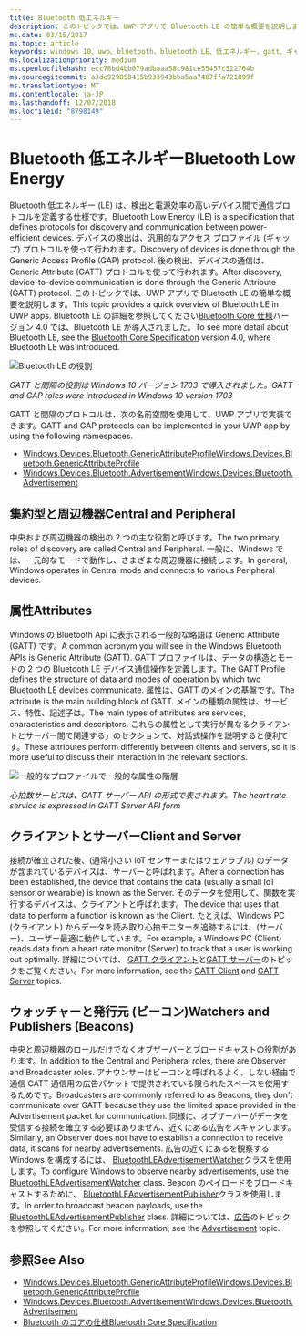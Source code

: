 ```yaml
---
title: Bluetooth 低エネルギー
description: このトピックでは、UWP アプリで Bluetooth LE の簡単な概要を説明します。
ms.date: 03/15/2017
ms.topic: article
keywords: windows 10、uwp、bluetooth、bluetooth LE、低エネルギー、gatt、ギャップ、中央、周辺機器、クライアント、サーバー、ウォッチャー、発行元
ms.localizationpriority: medium
ms.openlocfilehash: ecc78bd4bb079adbaaa58c981ce55457c522764b
ms.sourcegitcommit: a3dc929858415b933943bba5aa7487ffa721899f
ms.translationtype: MT
ms.contentlocale: ja-JP
ms.lasthandoff: 12/07/2018
ms.locfileid: "8798149"
---
```

# <a name="bluetooth-low-energy"></a><span data-ttu-id="c4a16-104">Bluetooth 低エネルギー</span><span class="sxs-lookup"><span data-stu-id="c4a16-104">Bluetooth Low Energy</span></span>
<span data-ttu-id="c4a16-105">Bluetooth 低エネルギー (LE) は、検出と電源効率の高いデバイス間で通信プロトコルを定義する仕様です。</span><span class="sxs-lookup"><span data-stu-id="c4a16-105">Bluetooth Low Energy (LE) is a specification that defines protocols for discovery and communication between power-efficient devices.</span></span> <span data-ttu-id="c4a16-106">デバイスの検出は、汎用的なアクセス プロファイル (ギャップ) プロトコルを使って行われます。</span><span class="sxs-lookup"><span data-stu-id="c4a16-106">Discovery of devices is done through the Generic Access Profile (GAP) protocol.</span></span> <span data-ttu-id="c4a16-107">後の検出、デバイスの通信は、Generic Attribute (GATT) プロトコルを使って行われます。</span><span class="sxs-lookup"><span data-stu-id="c4a16-107">After discovery, device-to-device communication is done through the Generic Attribute (GATT) protocol.</span></span> <span data-ttu-id="c4a16-108">このトピックでは、UWP アプリで Bluetooth LE の簡単な概要を説明します。</span><span class="sxs-lookup"><span data-stu-id="c4a16-108">This topic provides a quick overview of Bluetooth LE in UWP apps.</span></span> <span data-ttu-id="c4a16-109">Bluetooth LE の詳細を参照してください[Bluetooth Core 仕様](https://www.bluetooth.com/specifications/bluetooth-core-specification)バージョン 4.0 では、Bluetooth LE が導入されました。</span><span class="sxs-lookup"><span data-stu-id="c4a16-109">To see more detail about Bluetooth LE, see the [Bluetooth Core Specification](https://www.bluetooth.com/specifications/bluetooth-core-specification) version 4.0, where Bluetooth LE was introduced.</span></span> 

![Bluetooth LE の役割](images/gatt-roles.png)

*<span data-ttu-id="c4a16-111">GATT と間隔の役割は Windows 10 バージョン 1703 で導入されました。</span><span class="sxs-lookup"><span data-stu-id="c4a16-111">GATT and GAP roles were introduced in Windows 10 version 1703</span></span>*

<span data-ttu-id="c4a16-112">GATT と間隔のプロトコルは、次の名前空間を使用して、UWP アプリで実装できます。</span><span class="sxs-lookup"><span data-stu-id="c4a16-112">GATT and GAP protocols can be implemented in your UWP app by using the following namespaces.</span></span>
- [<span data-ttu-id="c4a16-113">Windows.Devices.Bluetooth.GenericAttributeProfile</span><span class="sxs-lookup"><span data-stu-id="c4a16-113">Windows.Devices.Bluetooth.GenericAttributeProfile</span></span>](https://docs.microsoft.com/en-us/uwp/api/windows.devices.bluetooth.genericattributeprofile)
- [<span data-ttu-id="c4a16-114">Windows.Devices.Bluetooth.Advertisement</span><span class="sxs-lookup"><span data-stu-id="c4a16-114">Windows.Devices.Bluetooth.Advertisement</span></span>](https://docs.microsoft.com/en-us/uwp/api/windows.devices.bluetooth.genericattributeprofile)

## <a name="central-and-peripheral"></a><span data-ttu-id="c4a16-115">集約型と周辺機器</span><span class="sxs-lookup"><span data-stu-id="c4a16-115">Central and Peripheral</span></span>
<span data-ttu-id="c4a16-116">中央および周辺機器の検出の 2 つの主な役割と呼びます。</span><span class="sxs-lookup"><span data-stu-id="c4a16-116">The two primary roles of discovery are called Central and Peripheral.</span></span> <span data-ttu-id="c4a16-117">一般に、Windows では、一元的なモードで動作し、さまざまな周辺機器に接続します。</span><span class="sxs-lookup"><span data-stu-id="c4a16-117">In general, Windows operates in Central mode and connects to various Peripheral devices.</span></span> 

## <a name="attributes"></a><span data-ttu-id="c4a16-118">属性</span><span class="sxs-lookup"><span data-stu-id="c4a16-118">Attributes</span></span>
<span data-ttu-id="c4a16-119">Windows の Bluetooth Api に表示される一般的な略語は Generic Attribute (GATT) です。</span><span class="sxs-lookup"><span data-stu-id="c4a16-119">A common acronym you will see in the Windows Bluetooth APIs is Generic Attribute (GATT).</span></span> <span data-ttu-id="c4a16-120">GATT プロファイルは、データの構造とモードの 2 つの Bluetooth LE デバイス通信操作を定義します。</span><span class="sxs-lookup"><span data-stu-id="c4a16-120">The GATT Profile defines the structure of data and modes of operation by which two Bluetooth LE devices communicate.</span></span> <span data-ttu-id="c4a16-121">属性は、GATT のメインの基盤です。</span><span class="sxs-lookup"><span data-stu-id="c4a16-121">The attribute is the main building block of GATT.</span></span> <span data-ttu-id="c4a16-122">メインの種類の属性は、サービス、特性、記述子は。</span><span class="sxs-lookup"><span data-stu-id="c4a16-122">The main types of attributes are services, characteristics and descriptors.</span></span> <span data-ttu-id="c4a16-123">これらの属性として実行が異なるクライアントとサーバー間で関連する」のセクションで、対話式操作を説明すると便利です。</span><span class="sxs-lookup"><span data-stu-id="c4a16-123">These attributes perform differently between clients and servers, so it is more useful to discuss their interaction in the relevant sections.</span></span> 

![一般的なプロファイルで一般的な属性の階層](images/gatt-service.png)

*<span data-ttu-id="c4a16-125">心拍数サービスは、GATT サーバー API の形式で表されます。</span><span class="sxs-lookup"><span data-stu-id="c4a16-125">The heart rate service is expressed in GATT Server API form</span></span>*

## <a name="client-and-server"></a><span data-ttu-id="c4a16-126">クライアントとサーバー</span><span class="sxs-lookup"><span data-stu-id="c4a16-126">Client and Server</span></span>
<span data-ttu-id="c4a16-127">接続が確立された後、(通常小さい IoT センサーまたはウェアラブル) のデータが含まれているデバイスは、サーバーと呼ばれます。</span><span class="sxs-lookup"><span data-stu-id="c4a16-127">After a connection has been established, the device that contains the data (usually a small IoT sensor or wearable) is known as the Server.</span></span> <span data-ttu-id="c4a16-128">そのデータを使用して、関数を実行するデバイスは、クライアントと呼ばれます。</span><span class="sxs-lookup"><span data-stu-id="c4a16-128">The device that uses that data to perform a function is known as the Client.</span></span> <span data-ttu-id="c4a16-129">たとえば、Windows PC (クライアント) からデータを読み取り心拍モニターを追跡するには、(サーバー)、ユーザー最適に動作しています。</span><span class="sxs-lookup"><span data-stu-id="c4a16-129">For example, a Windows PC (Client) reads data from a heart rate monitor (Server) to track that a user is working out optimally.</span></span> <span data-ttu-id="c4a16-130">詳細については、 [GATT クライアント](gatt-client.md)と[GATT サーバー](gatt-server.md)のトピックをご覧ください。</span><span class="sxs-lookup"><span data-stu-id="c4a16-130">For more information, see the [GATT Client](gatt-client.md) and [GATT Server](gatt-server.md) topics.</span></span>

## <a name="watchers-and-publishers-beacons"></a><span data-ttu-id="c4a16-131">ウォッチャーと発行元 (ビーコン)</span><span class="sxs-lookup"><span data-stu-id="c4a16-131">Watchers and Publishers (Beacons)</span></span>
<span data-ttu-id="c4a16-132">中央と周辺機器のロールだけでなくオブザーバーとブロードキャストの役割があります。</span><span class="sxs-lookup"><span data-stu-id="c4a16-132">In addition to the Central and Peripheral roles, there are Observer and Broadcaster roles.</span></span> <span data-ttu-id="c4a16-133">アナウンサーはビーコンと呼ばれるよく、しない経由で通信 GATT 通信用の広告パケットで提供されている限られたスペースを使用するためです。</span><span class="sxs-lookup"><span data-stu-id="c4a16-133">Broadcasters are commonly referred to as Beacons, they don't communicate over GATT because they use the limited space provided in the Advertisement packet for communication.</span></span> <span data-ttu-id="c4a16-134">同様に、オブザーバーがデータを受信する接続を確立する必要はありません、近くにある広告をスキャンします。</span><span class="sxs-lookup"><span data-stu-id="c4a16-134">Similarly, an Observer does not have to establish a connection to receive data, it scans for nearby advertisements.</span></span> <span data-ttu-id="c4a16-135">広告の近くにあるを観察する Windows を構成するには、 [BluetoothLEAdvertisementWatcher](https://docs.microsoft.com/en-us/uwp/api/windows.devices.bluetooth.advertisement.bluetoothleadvertisementwatcher)クラスを使用します。</span><span class="sxs-lookup"><span data-stu-id="c4a16-135">To configure Windows to observe nearby advertisements, use the [BluetoothLEAdvertisementWatcher](https://docs.microsoft.com/en-us/uwp/api/windows.devices.bluetooth.advertisement.bluetoothleadvertisementwatcher) class.</span></span> <span data-ttu-id="c4a16-136">Beacon のペイロードをブロードキャストするために、 [BluetoothLEAdvertisementPublisher](https://docs.microsoft.com/en-us/uwp/api/windows.devices.bluetooth.advertisement.bluetoothleadvertisementpublisher)クラスを使用します。</span><span class="sxs-lookup"><span data-stu-id="c4a16-136">In order to broadcast beacon payloads, use the [BluetoothLEAdvertisementPublisher](https://docs.microsoft.com/en-us/uwp/api/windows.devices.bluetooth.advertisement.bluetoothleadvertisementpublisher) class.</span></span> <span data-ttu-id="c4a16-137">詳細については、[広告](ble-beacon.md)のトピックを参照してください。</span><span class="sxs-lookup"><span data-stu-id="c4a16-137">For more information, see the [Advertisement](ble-beacon.md) topic.</span></span>

## <a name="see-also"></a><span data-ttu-id="c4a16-138">参照</span><span class="sxs-lookup"><span data-stu-id="c4a16-138">See Also</span></span>
- [<span data-ttu-id="c4a16-139">Windows.Devices.Bluetooth.GenericAttributeProfile</span><span class="sxs-lookup"><span data-stu-id="c4a16-139">Windows.Devices.Bluetooth.GenericAttributeProfile</span></span>](https://docs.microsoft.com/en-us/uwp/api/windows.devices.bluetooth.genericattributeprofile)
- [<span data-ttu-id="c4a16-140">Windows.Devices.Bluetooth.Advertisement</span><span class="sxs-lookup"><span data-stu-id="c4a16-140">Windows.Devices.Bluetooth.Advertisement</span></span>](https://docs.microsoft.com/en-us/uwp/api/windows.devices.bluetooth.genericattributeprofile)
- [<span data-ttu-id="c4a16-141">Bluetooth のコアの仕様</span><span class="sxs-lookup"><span data-stu-id="c4a16-141">Bluetooth Core Specification</span></span>](https://www.bluetooth.com/specifications/bluetooth-core-specification)